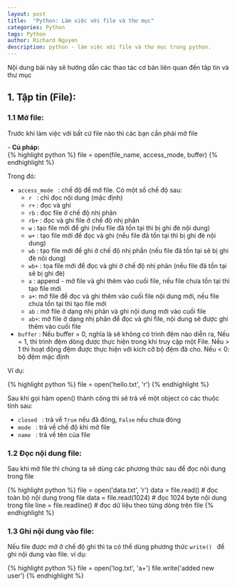 ```yaml
---
layout: post
title:  "Python: Làm việc với file và thư mục"
categories: Python
tags: Python
author: Richard Nguyen
description: python - làm việc với file và thư mục trong python.
---
```


Nội dung bài này sẽ hướng dẫn các thao tác cơ bản liên quan đến tâp tin và thư mục

## 1. Tập tin (File):

### 1.1 Mở file: 

Trước khi làm việc với bất cứ file nào thì các bạn cần phải mở file

\- **Cú pháp:**  
{% highlight python %}
file = open(file_name, access_mode, buffer)
{% endhighlight %}

Trong đó:

* ```access_mode ``` : chế độ để mở file. Có một số chế độ sau:
    * ```r ``` : chỉ đọc nội dung (mặc định)
    * `r+` : đọc và ghi
    * `rb` : đọc file ở chế độ nhị phân
    * `rb+` : đọc và ghi file ở chế độ nhị phân
    * `w` : tạo file mới để ghi (nếu file đã tồn tại thì bị ghi đè nội dung)
    * `w+` : tạo file mới để đọc và ghi (nếu file đã tồn tại thì bị ghi đè nội dung)
    * `wb` : tạo file mới để ghi ở chế độ nhị phần (nếu file đã tồn tại sẽ bị ghi đè nôi dung)
    * `wb+` : tọa file mới để đọc và ghi ở chế độ nhị phân (nếu file đã tồn tại sẽ bị ghi đè)
    * `a` : append - mở file và ghi thêm vào cuối file, nếu file chưa tồn tại thì tạo file mới
    * `a+`: mở file để đọc và ghi thêm vào cuối file nội dung mới, nếu file chưa tồn tại thì tạo file mới
    * `ab` : mở file ở dạng nhị phân và ghi nội dung mới vào cuối file
    * `ab+`: mở file ở dạng nhị phân để đọc và ghi file, nội dung sẽ được ghi thêm vào cuối file
* ```buffer``` : Nếu buffer = 0, nghĩa là sẽ không có trình đệm nào diễn ra, Nếu = 1, thì trình đệm dòng được thực hiện trong khi truy cập một File. Nếu > 1 thì hoạt động đệm được thực hiện với kích cỡ bộ đệm đã cho. Nếu < 0: bộ đệm mặc định

Ví dụ:

{% highlight python %}
file = open('hello.txt', 'r')
{% endhighlight %}

Sau khi gọi hàm open() thành công thì sẽ trả về một object có các thuộc tính sau:

* ```closed ``` : trả về `True` nếu đã đóng, `False` nếu chưa đóng
* ```mode ``` : trả về chế độ khi mở file
* ```name ``` : trả về tên của file

### 1.2 Đọc nội dung file:

Sau khi mở file thì chúng ta sẽ dùng các phương thức sau để đọc nội dung trong file

{% highlight python %}
file = open('data.txt', 'r')
data = file.read() # đọc toàn bộ nội dung trong file
data = file.read(1024) # đọc 1024 byte nội dung trong file
line = file.readline() # đọc dữ liệu theo từng dòng trên file
{% endhighlight %}

### 1.3 Ghi nội dung vào file:

Nếu file được mở ở chế độ ghi thì ta có thể dùng phương thức ```write() ``` để ghi nội dung vào file. ví dụ:

{% highlight python %}
file = open('log.txt', 'a+')
file.write('added new user')
{% endhighlight %}